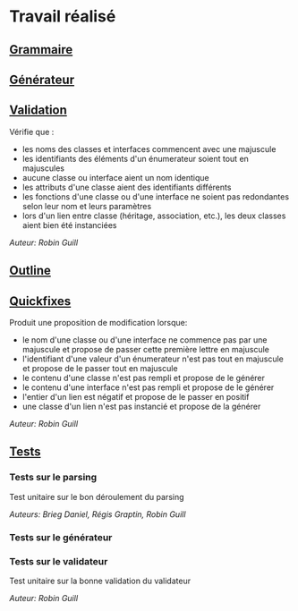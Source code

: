 # Travail réalisé

## [Grammaire](https://gitlab.insa-rennes.fr/Regis.Graptin/dsl-uml/-/blob/master/org.xtext.example.mydsl.parent/org.xtext.example.mydsl/src/org/xtext/example/mydsl/Uml.xtext)

## [Générateur](https://gitlab.insa-rennes.fr/Regis.Graptin/dsl-uml/-/blob/master/org.xtext.example.mydsl.parent/org.xtext.example.mydsl/src/org/xtext/example/mydsl/generator/UmlGenerator.xtend)

## [Validation](https://gitlab.insa-rennes.fr/Regis.Graptin/dsl-uml/-/blob/master/org.xtext.example.mydsl.parent/org.xtext.example.mydsl/src/org/xtext/example/mydsl/validation/UmlValidator.java)

Vérifie que :
- les noms des classes et interfaces commencent avec une majuscule
- les identifiants des éléments d'un énumerateur soient tout en majuscules
- aucune classe ou interface aient un nom identique
- les attributs d'une classe aient des identifiants différents
- les fonctions d'une classe ou d'une interface ne soient pas redondantes selon leur nom et leurs paramètres
- lors d'un lien entre classe (héritage, association, etc.), les deux classes aient bien été instanciées

_Auteur: Robin Guill_

## [Outline](https://gitlab.insa-rennes.fr/Regis.Graptin/dsl-uml/-/blob/master/org.xtext.example.mydsl.parent/org.xtext.example.mydsl.ui/src/org/xtext/example/mydsl/ui/outline/UmlOutlineTreeProvider.java)

## [Quickfixes](https://gitlab.insa-rennes.fr/Regis.Graptin/dsl-uml/-/blob/master/org.xtext.example.mydsl.parent/org.xtext.example.mydsl.ui/src/org/xtext/example/mydsl/ui/quickfix/UmlQuickfixProvider.java)

Produit une proposition de modification lorsque: 
- le nom d'une classe ou d'une interface ne commence pas par une majuscule et propose de passer cette première lettre en majuscule
- l'identifiant d'une valeur d'un énumerateur n'est pas tout en majuscule et propose de le passer tout en majuscule
- le contenu d'une classe n'est pas rempli et propose de le générer
- le contenu d'une interface n'est pas rempli et propose de le générer
- l'entier d'un lien est négatif et propose de le passer en positif
- une classe d'un lien n'est pas instancié et propose de la générer

_Auteur: Robin Guill_

## [Tests](https://gitlab.insa-rennes.fr/Regis.Graptin/dsl-uml/-/tree/master/org.xtext.example.mydsl.parent/org.xtext.example.mydsl.tests/src/org/xtext/example/mydsl/tests)

### Tests sur le parsing

Test unitaire sur le bon déroulement du parsing 

_Auteurs: Brieg Daniel, Régis Graptin, Robin Guill_

### Tests sur le générateur
### Tests sur le validateur

Test unitaire sur la bonne validation du validateur

_Auteur: Robin Guill_
